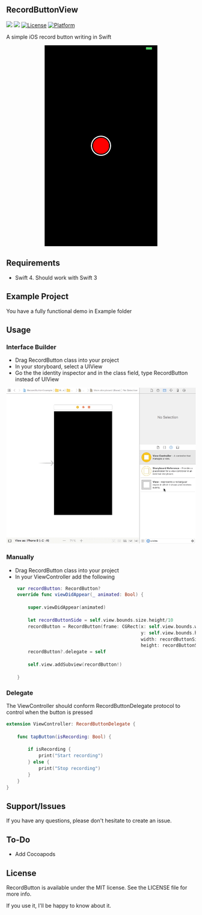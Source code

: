 ## RecordButtonView

![](https://img.shields.io/badge/language-swift-blue.svg)
![](https://img.shields.io/badge/version-1.0.0-red.svg)
[![License](https://img.shields.io/cocoapods/l/RecordButton.svg?style=flat)](https://github.com/pablogsIO/RecordButton)
[![Platform](https://img.shields.io/cocoapods/p/RecordButton.svg?style=flat)](https://github.com/pablogsIO/RecordButton)

A simple iOS record button writing in Swift

<p align="center">
    <img width="300" src="Images/recordbutton.gif">
</p>


## Requirements

- Swift 4. Should work with Swift 3

## Example Project

You have a fully functional demo in Example folder

## Usage

### Interface Builder

- Drag RecordButton class into your project
- In your storyboard, select a UIView
- Go the the identity inspector and in the class field, type RecordButton instead of UIView

<p align="center">
    <img width="800" src="Images/IBRecordButton.gif">
</p>


### Manually

- Drag RecordButton class into your project
- In your ViewController add the following

```swift
    var recordButton: RecordButton?
    override func viewDidAppear(_ animated: Bool) {

        super.viewDidAppear(animated)

        let recordButtonSide = self.view.bounds.size.height/10
        recordButton = RecordButton(frame: CGRect(x: self.view.bounds.width/2-recordButtonSide/2,
                                                  y: self.view.bounds.height/2-recordButtonSide/2,
                                                  width: recordButtonSide,
                                                  height: recordButtonSide))
        recordButton?.delegate = self

        self.view.addSubview(recordButton!)

    }
```
### Delegate

The ViewController should conform RecordButtonDelegate protocol to control when the button is pressed

```swift
extension ViewController: RecordButtonDelegate {

    func tapButton(isRecording: Bool) {

        if isRecording {
            print("Start recording")
        } else {
            print("Stop recording")
        }
    }
}

```


## Support/Issues
If you have any questions, please don't hesitate to create an issue.

## To-Do
* Add Cocoapods

## License
RecordButton is available under the MIT license. See the LICENSE file for more info.

If you use it, I'll be happy to know about it.
